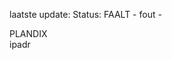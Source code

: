 laatste update: 
Status: FAALT - fout - 
<div class="service R">PLANDIX</div><div class="service R">ipadr</div>